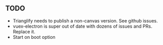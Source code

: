 ## TODO

- Trianglify needs to publish a non-canvas version. See github issues.
- vuex-electron is super out of date with dozens of issues and PRs. Replace it.
- Start on boot option